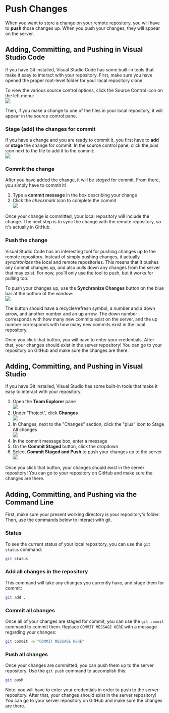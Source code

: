 # Push Changes
When you want to store a change on your remote repository, you will have to **push** those changes up. When you push your changes, they will appear on the server.

## Adding, Committing, and Pushing in Visual Studio Code
If you have Git installed, Visual Studio Code has some built-in tools that make it easy to interact with your repository. First, make sure you have opened the proper root-level folder for your local repository clone.

To view the various source control options, click the Source Control icon on the left menu:  
![](https://i.imgur.com/jm8aCAA.png)

Then, if you make a change to one of the files in your local repository, it will appear in the source control pane.

### Stage (add) the changes for commit
If you have a change and you are ready to commit it, you first have to **add** or **stage** the change for commit. In the source control pane, click the _plus_ icon next to the file to add it to the commit:  
![](https://i.imgur.com/dtSdJny.png)

### Commit the change
After you have added the change, it will be _staged_ for commit. From there, you simply have to commit it!

1. Type a **commit message** in the box describing your change
1. Click the _checkmark_ icon to complete the commit  
    ![](https://i.imgur.com/WRwINED.png)

Once your change is committed, your local repository will include the change. The next step is to sync the change with the remote repository, so it's actually in GitHub.

### Push the change
Visual Studio Code has an interesting tool for pushing changes up to the remote repository. Instead of simply pushing changes, it actually _synchronizes_ the local and remote repositories. This means that it pushes any commit changes up, and also pulls down any changes from the server that may exist. For now, you'll only use the tool to push, but it works for pulling too.

To push your changes up, use the **Synchronize Changes** button on the blue bar at the bottom of the window:  
![](https://i.imgur.com/d2PY1qT.png)

The button should have a recycle/refresh symbol, a number and a down arrow, and another number and an up arrow. The down number corresponds with how many new commits exist on the server, and the up number corresponds with how many new commits exist in the local repository.

Once you click that button, you will have to enter your credentials. After that, your changes should exist in the server repository! You can go to your repository on GitHub and make sure the changes are there.

## Adding, Committing, and Pushing in Visual Studio
If you have Git installed, Visual Studio has some built-in tools that make it easy to interact with your repository.

1. Open the **Team Explorer** pane  
    ![](https://i.imgur.com/TIRIdPc.png)
1. Under "Project", click **Changes**  
    ![](https://i.imgur.com/BSoVqqU.png)
1. In Changes, next to the "Changes" section, click the "plus" icon to Stage All changes  
    ![](https://i.imgur.com/y3vBpTr.png)
1. In the commit message box, enter a message
1. On the **Commit Staged** button, click the dropdown
1. Select **Commit Staged and Push** to push your changes up to the server  
    ![](https://i.imgur.com/waB24PL.png)

Once you click that button, your changes should exist in the server repository! You can go to your repository on GitHub and make sure the changes are there.


## Adding, Committing, and Pushing via the Command Line
First, make sure your present working directory is your repository's folder. Then, use the commands below to interact with git.

### Status
To see the current status of your local repository, you can use the `git status` command:

```bash
git status
```

### Add all changes in the repository
This command will take any changes you currently have, and stage them for commit:

```bash
git add .
```

### Commit all changes
Once all of your changes are staged for commit, you can use the `git commit` command to commit them. Replace `COMMIT MESSAGE HERE` with a message regarding your changes:

```bash
git commit -m "COMMIT MESSAGE HERE"
```

### Push all changes
Once your changes are committed, you can push them up to the server repository. Use the `git push` command to accomplish this:

```bash
git push
```

Note: you will have to enter your credentials in order to push to the server repository. After that, your changes should exist in the server repository! You can go to your server repository on GitHub and make sure the changes are there.